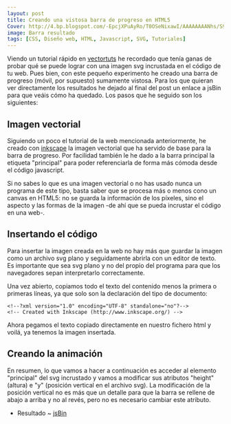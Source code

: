 ```yaml
---
layout: post
title: Creando una vistosa barra de progreso en HTML5
Cover: http://4.bp.blogspot.com/-EpcjXPuAyRo/T0OSeNixawI/AAAAAAAANhs/S9gYek3jxAE/s1600/pantallazo2.jpg
image: Barra resultado
tags: [CSS, Diseño web, HTML, Javascript, SVG, Tutoriales]
---
```


Viendo un tutorial rápido en [vectortuts](http://vector.tutsplus.com/tutorials/tools-tips/quick-tip-create-a-modern-volume-bar-with-adobe-illustrator/) he recordado que tenía ganas de probar qué se puede lograr con una imagen svg incrustada en el código de tu web. Pues bien, con este pequeño experimento he creado una barra de progreso (móvil, por supuesto) sumamente vistosa. Para los que quieran ver directamente los resultados he dejado al final del post un enlace a jsBin para que veáis cómo ha quedado. Los pasos que he seguido son los siguientes:

## Imagen vectorial

Siguiendo un poco el tutorial de la web mencionada anteriormente, he creado con [inkscape](http://inkscape.org/) la imagen vectorial que ha servido de base para la barra de progreso. Por facilidad también le he dado a la barra principal la etiqueta "principal" para poder referenciarla de forma más cómoda desde el código javascript.

Si no sabes lo que es una imagen vectorial o no has usado nunca un programa de este tipo, basta saber que se procesa más o menos cono un canvas en HTML5: no se guarda la información de los píxeles, sino el aspecto y las formas de la imagen -de ahí que se pueda incrustar el código en una web-.

## Insertando el código

Para insertar la imagen creada en la web no hay más que guardar la imagen como un archivo svg plano y seguidamente abrirla con un editor de texto. Es importante que sea svg plano y no del propio del programa para que los navegadores sepan interpretarlo correctamente.

Una vez abierto, copiamos todo el texto del contenido menos la primera o primeras líneas, ya que solo son la declaración del tipo de documento:

    <!--?xml version="1.0" encoding="UTF-8" standalone="no"?-->
    <!-- Created with Inkscape (http://www.inkscape.org/) -->

Ahora pegamos el texto copiado directamente en nuestro fichero html y voilá, ya tenemos la imagen insertada.

## Creando la animación

En resumen, lo que vamos a hacer a continuación es acceder al elemento "principal" del svg incrustado y vamos a modificar sus atributos "height" (altura) e "y" (posición vertical en el archivo svg).
La modificación de la posición vertical no es más que un detalle para que la barra se rellene de abajo a arriba y no al revés, pero no es necesario cambiar este atributo.

<a class="jsbin-embed" href="http://jsbin.com/ubiqex/5/embed?live"></a><script src="http://static.jsbin.com/js/embed.js"></script>

 - Resultado ~ [jsBin](http://jsbin.com/ubiqex/5/edit#preview)

